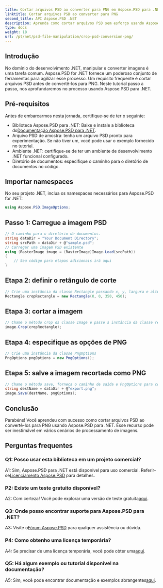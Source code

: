 ```yaml
---
title: Cortar arquivos PSD ao converter para PNG em Aspose.PSD para .NET
linktitle: Cortar arquivos PSD ao converter para PNG
second_title: API Aspose.PSD .NET
description: Aprenda como cortar arquivos PSD sem esforço usando Aspose.PSD para .NET. Siga nosso guia passo a passo para uma conversão perfeita para PNG.
type: docs
weight: 18
url: /pt/net/psd-file-manipulation/crop-psd-conversion-png/
---
```

## Introdução
No domínio do desenvolvimento .NET, manipular e converter imagens é uma tarefa comum. Aspose.PSD for .NET fornece um poderoso conjunto de ferramentas para agilizar esse processo. Um requisito frequente é cortar arquivos PSD antes de convertê-los para PNG. Neste tutorial passo a passo, nos aprofundaremos no processo usando Aspose.PSD para .NET.
## Pré-requisitos
Antes de embarcarmos nesta jornada, certifique-se de ter o seguinte:
-  Biblioteca Aspose.PSD para .NET: Baixe e instale a biblioteca do[Documentação Aspose.PSD para .NET](https://reference.aspose.com/psd/net/).
- Arquivo PSD de amostra: tenha um arquivo PSD pronto para experimentação. Se não tiver um, você pode usar o exemplo fornecido no tutorial.
- Ambiente .NET: certifique-se de ter um ambiente de desenvolvimento .NET funcional configurado.
- Diretório de documentos: especifique o caminho para o diretório de documentos no código.
## Importar namespaces
No seu projeto .NET, inclua os namespaces necessários para Aspose.PSD for .NET:
```csharp
using Aspose.PSD.ImageOptions;
```
## Passo 1: Carregue a imagem PSD
```csharp
// O caminho para o diretório de documentos.
string dataDir = "Your Document Directory";
string srcPath = dataDir + @"sample.psd";
// Carregar uma imagem PSD existente
using (RasterImage image = (RasterImage)Image.Load(srcPath))
{
    // Seu código para etapas adicionais irá aqui
}
```
## Etapa 2: definir o retângulo de corte
```csharp
// Crie uma instância da classe Rectangle passando x, y, largura e altura
Rectangle cropRectangle = new Rectangle(0, 0, 350, 450);
```
## Etapa 3: cortar a imagem
```csharp
// Chame o método crop da classe Image e passe a instância da classe retângulo
image.Crop(cropRectangle);
```
## Etapa 4: especifique as opções de PNG
```csharp
// Crie uma instância da classe PngOptions
PngOptions pngOptions = new PngOptions();
```
## Etapa 5: salve a imagem recortada como PNG
```csharp
// Chame o método save, forneça o caminho de saída e PngOptions para converter o arquivo PSD em PNG e salve a saída
string destName = dataDir + @"export.png";
image.Save(destName, pngOptions);
```
## Conclusão

Parabéns! Você aprendeu com sucesso como cortar arquivos PSD ao convertê-los para PNG usando Aspose.PSD para .NET. Esse recurso pode ser inestimável em vários cenários de processamento de imagens.

## Perguntas frequentes

### Q1: Posso usar esta biblioteca em um projeto comercial?

 A1: Sim, Aspose.PSD para .NET está disponível para uso comercial. Referir-se[Licenciamento Aspose.PSD](https://purchase.aspose.com/buy) para detalhes.

### P2: Existe um teste gratuito disponível?

 A2: Com certeza! Você pode explorar uma versão de teste gratuita[aqui](https://releases.aspose.com/).

### Q3: Onde posso encontrar suporte para Aspose.PSD para .NET?

 A3: Visite o[Fórum Aspose.PSD](https://forum.aspose.com/c/psd/34) para qualquer assistência ou dúvida.

### P4: Como obtenho uma licença temporária?

 A4: Se precisar de uma licença temporária, você pode obter uma[aqui](https://purchase.aspose.com/temporary-license/).

### Q5: Há algum exemplo ou tutorial disponível na documentação?

 A5: Sim, você pode encontrar documentação e exemplos abrangentes[aqui](https://reference.aspose.com/psd/net/).